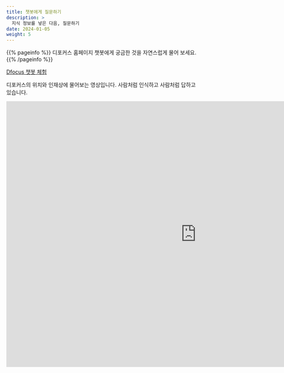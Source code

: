```yaml
---
title: 챗봇에게 질문하기
description: >
  지식 정보를 넣은 다음, 질문하기
date: 2024-01-05
weight: 5
---
```


{{% pageinfo %}}
디포커스 홈페이지 챗봇에게 궁금한 것을 자연스럽게 물어 보세요.
{{% /pageinfo %}}

<a class="btn btn-lg btn-secondary me-3 mb-4" href="https://www.dfocus.net">Dfocus 챗봇 체험<i class="fab ms-2 "></i>
</a>

디포커스의 위치와 인재상에 물어보는 영상입니다. 사람처럼 인식하고 사람처럼 답하고 있습니다.

<iframe width="1000" height="700" src="https://www.youtube.com/embed/DOLJ-urTp94?si=yZqG3qrT7wSWR3T2&amp;controls=0&autoplay=1&mute=1&controls=0&loop=1&playlist=DOLJ-urTp94" title="YouTube video player" frameborder="0" allow="accelerometer; autoplay; clipboard-write; encrypted-media; gyroscope; picture-in-picture; web-share" allowfullscreen></iframe>